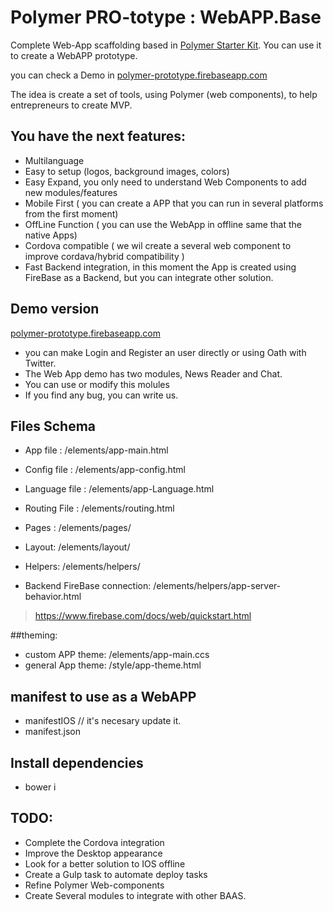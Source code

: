 # Polymer PRO-totype : WebAPP.Base
Complete Web-App scaffolding based in [Polymer Starter Kit](https://developers.google.com/web/tools/polymer-starter-kit/index?hl=en).
You can use it to create a WebAPP prototype.

you can check a Demo in [polymer-prototype.firebaseapp.com](https://polymer-prototype.firebaseapp.com)

The idea is create a set of tools, using Polymer (web components), to help entrepreneurs to create MVP. 

## You have the next features:
* Multilanguage
* Easy to setup (logos, background images, colors)
* Easy Expand, you only need to understand Web Components to add new modules/features
* Mobile First ( you can create a APP that you can run in several platforms from the first moment)
* OffLine Function ( you can use the WebApp in offline same that the native Apps)
* Cordova compatible ( we wil create a several web component to improve cordava/hybrid compatibility )
* Fast Backend integration, in this moment the App is created using FireBase as a Backend, but you can integrate other solution.

## Demo version
[polymer-prototype.firebaseapp.com](https://polymer-prototype.firebaseapp.com)

* you can make Login and Register an user directly or using Oath with Twitter.
* The Web App demo has two modules, News Reader and Chat.
* You can use or modify this molules
* If you find any bug, you can write us.

## Files Schema

* App file : /elements/app-main.html
* Config file   : /elements/app-config.html
* Language file : /elements/app-Language.html
* Routing File  : /elements/routing.html
* Pages : /elements/pages/
* Layout: /elements/layout/
* Helpers: /elements/helpers/

* Backend FireBase connection: /elements/helpers/app-server-behavior.html
> https://www.firebase.com/docs/web/quickstart.html

##theming:

* custom APP theme: /elements/app-main.ccs
* general App theme: /style/app-theme.html

## manifest to use as a WebAPP

* manifestIOS // it's necesary update it.
* manifest.json

## Install dependencies

 * bower i

## TODO:

* Complete the Cordova integration
* Improve the Desktop appearance
* Look for a better solution to IOS offline
* Create a Gulp task to automate deploy tasks 
* Refine Polymer Web-components
* Create Several modules to integrate with other BAAS.

